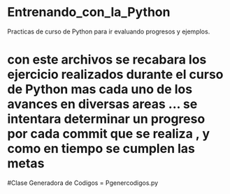 # Entrenando_con_la_Python
Practicas de curso de Python para ir evaluando progresos y ejemplos.

# con este archivos se recabara los ejercicio realizados durante el curso de Python mas cada uno de los avances en diversas areas ...  se intentara determinar un progreso por cada commit que se realiza , y como en tiempo se cumplen las metas

#Clase Generadora de Codigos = Pgenercodigos.py

